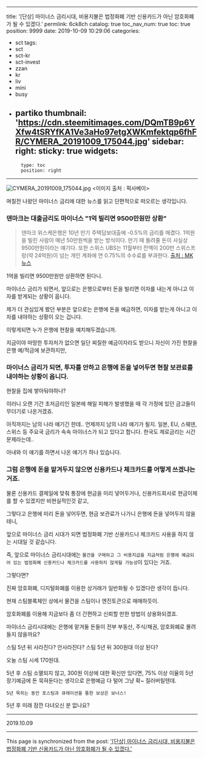 
---
title: '[단상] 마이너스 금리시대, 비용지불은 법정화폐 기반 신용카드가 아닌 암호화폐가 될 수 있겠다.'
permlink: 6ck8ch
catalog: true
toc_nav_num: true
toc: true
position: 9999
date: 2019-10-09 10:29:06
categories:
- sct
tags:
- sct
- sct-kr
- sct-invest
- zzan
- kr
- liv
- mini
- busy
- partiko
thumbnail: 'https://cdn.steemitimages.com/DQmTB9p6YXfw4tSRYfKA1Ve3aHo97etgXWKmfektqp6fhFR/CYMERA_20191009_175044.jpg'
sidebar:
    right:
        sticky: true
widgets:
    -
        type: toc
        position: right
---


![CYMERA_20191009_175044.jpg](https://cdn.steemitimages.com/DQmTB9p6YXfw4tSRYfKA1Ve3aHo97etgXWKmfektqp6fhFR/CYMERA_20191009_175044.jpg)
<이미지 출처 : 픽사베이>

며칠전 나왔던 마이너스 금리에 대한 뉴스를 읽고
단편적으로 떠오르는 생각입니다.

### 덴마크는 대출금리도 마이너스 "1억 빌리면 9500만원만 상환"

> 덴마크 위스케은행은 10년 만기 주택담보대출에 -0.5%의 금리를 매겼다. 1억원을 빌린 사람이 매년 50만원씩을 받는 방식이다. 만기 때 돌려줄 돈이 사실상 9500만원이라는 얘기다.
> 또한 스위스 UBS는 11월부터 잔액이 200만 스위스프랑(약 24억원)이 넘는 개인 계좌에 연 0.75%의 수수료를 부과한다.
> [출처 : MK 뉴스](https://www.mk.co.kr/news/economy/view/2019/09/782360/)

1억을 빌리면 9500만원만 상환하면 된다니.

마이너스 금리가 되면서,
앞으로는 은행으로부터 돈을 빌리면
이자를 내는게 아니고 이자를 받게되는 상황이 옵니다.

제가 더 관심있게 봤던 부분은
앞으로는 은행에 돈을 예금하면,
이자를 받는게 아니고 이자를 내야하는 상황이 오는 겁니다.

이렇게되면 누가 은행에 현찰을 예치해두겠습니까.

지금이야 마땅한 투자처가 없으면 일단 찌질한 예금이자라도 받으니
자신이 가진 현찰을 은행 예/적금에 보관하지만,

### 마이너스 금리가 되면, 투자를 안하고 은행에 돈을 넣어두면 현찰 보관료를 내야하는 상황이 옵니다.

현찰을 집에 쌓아둬야하나?

이러니 오랜 기간 초저금리인 일본에 해일 피해가 발생했을 때 각 가정에 있던 금고들이 무더기로 나온거겠죠.

아직까지는 남의 나라 얘기긴 한데..
언제까지 남의 나라 얘기가 될지.
일본, EU, 스웨덴, 스위스 등 주요국 금리가 속속 마이너스가 되고 있다고 합니다.
한국도 제로금리는 시간문제라는데..

아내와 이 얘기를 하면서 나온 얘기가 하나 있습니다.

### 그럼 은행에 돈을 맡겨두지 않으면 신용카드나 체크카드를 어떻게 쓰겠냐는거죠.

물론 신용카드 결제일에 맞춰 통장에 현금을 미리 넣어두거나, 신용카드회사로 현금이체를 할 수 있겠지만 비현실적인것 같고,

그렇다고 은행에 미리 돈을 넣어두면, 현금 보관료가 나가니 은행에 돈을 넣어두지 않을테니,

앞으로 마이너스 금리 시대가 되면 법정화폐 기반 신용카드나 체크카드 사용을 하지 않는 시대일 것 같습니다.

즉, 앞으로 마이너스 금리시대에는 `물건을 구매하고 그 비용지급을 지금처럼 은행에 예금되어 있는 법정화폐 신용카드나 체크카드를 사용하지 않게될 가능성`이 있다는 거죠.

그렇다면?

진짜 암호화폐, 디지털화폐를 이용한 상거래가 일반화될 수 있겠다란 생각이 듭니다.

현재 스팀블록체인 상에서 물건을 스팀이나 엔진토큰으로 매매하듯이.

암호화폐를 이용해 지금보다 좀 더 간편하고 신뢰할 만한 방법이 상용화되겠죠.

마이너스 금리시대에는 은행에 맡겨둘 돈들이 전부 부동산, 주식/채권, 암호화폐로 몰려들지 않을까요?

스팀 5년 뒤 사라진다? 안사라진다?
스팀 5년 뒤 300원대 이상 된다?

오늘 스팀 시세 170원대.

5년 후 스팀 소멸되지 않고,
300원 이상에 대한 확신만 있다면,
75% 이상 이율의 5년 장기예금에 돈 묵혀둔다는 생각으로
은행예금 다 털어 그냥 확~ 질러버릴텐데.

`5년 묵히는 동안 포스팅과 큐레이션을 통한 보상은 보너스!`

5년 후 미래 잠깐 다녀오신 분 없나요?

---

2019.10.09

- - -

This page is synchronized from the post: ['[단상] 마이너스 금리시대, 비용지불은 법정화폐 기반 신용카드가 아닌 암호화폐가 될 수 있겠다.'](https://steemit.com/@lucky2015/6ck8ch)
